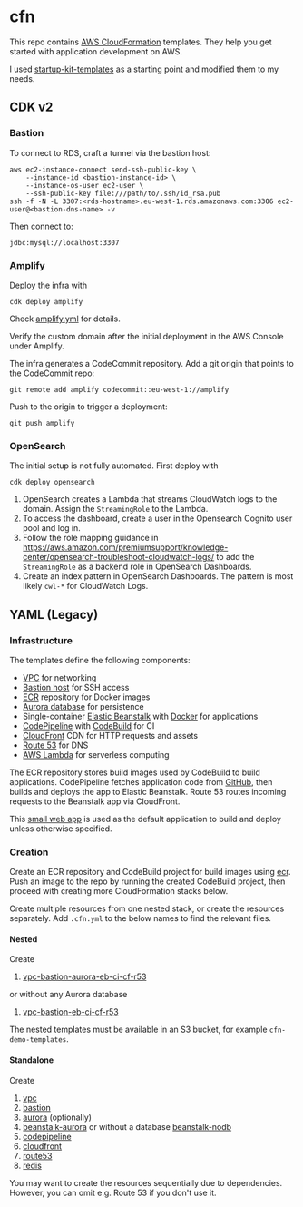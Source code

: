 # cfn

This repo contains [AWS CloudFormation](https://aws.amazon.com/cloudformation/) templates. They help you get started
with application development on AWS.

I used [startup-kit-templates](https://github.com/aws-samples/startup-kit-templates) as a starting point and modified 
them to my needs.

## CDK v2

### Bastion

To connect to RDS, craft a tunnel via the bastion host:

    aws ec2-instance-connect send-ssh-public-key \
        --instance-id <bastion-instance-id> \
        --instance-os-user ec2-user \
        --ssh-public-key file:///path/to/.ssh/id_rsa.pub
    ssh -f -N -L 3307:<rds-hostname>.eu-west-1.rds.amazonaws.com:3306 ec2-user@<bastion-dns-name> -v

Then connect to:

    jdbc:mysql://localhost:3307

### Amplify

Deploy the infra with

    cdk deploy amplify

Check [amplify.yml](amplify.yml) for details.

Verify the custom domain after the initial deployment in the AWS Console under Amplify.

The infra generates a CodeCommit repository. Add a git origin that points to the CodeCommit repo:

    git remote add amplify codecommit::eu-west-1://amplify

Push to the origin to trigger a deployment:

    git push amplify

### OpenSearch

The initial setup is not fully automated. First deploy with

    cdk deploy opensearch

1. OpenSearch creates a Lambda that streams CloudWatch logs to the domain. Assign the `StreamingRole` to the Lambda.
2. To access the dashboard, create a user in the Opensearch Cognito user pool and log in.
3. Follow the role mapping guidance in https://aws.amazon.com/premiumsupport/knowledge-center/opensearch-troubleshoot-cloudwatch-logs/ to add the `StreamingRole` as a backend role in OpenSearch Dashboards.
4. Create an index pattern in OpenSearch Dashboards. The pattern is most likely `cwl-*` for CloudWatch Logs.

## YAML (Legacy)

### Infrastructure

The templates define the following components:

- [VPC](https://aws.amazon.com/documentation/vpc/) for networking
- [Bastion host](https://docs.aws.amazon.com/quickstart/latest/linux-bastion/architecture.html) for SSH access
- [ECR](https://aws.amazon.com/ecr/) repository for Docker images
- [Aurora database](https://aws.amazon.com/rds/aurora/) for persistence
- Single-container [Elastic Beanstalk](https://aws.amazon.com/elasticbeanstalk/) with [Docker](https://docs.aws.amazon.com/AmazonECS/latest/developerguide/docker-basics.html) for applications
- [CodePipeline](https://aws.amazon.com/codepipeline/) with [CodeBuild](https://aws.amazon.com/codebuild/) for CI
- [CloudFront](https://aws.amazon.com/cloudfront/) CDN for HTTP requests and assets
- [Route 53](https://aws.amazon.com/route53/) for DNS
- [AWS Lambda](https://aws.amazon.com/lambda/) for serverless computing

The ECR repository stores build images used by CodeBuild to build applications. CodePipeline fetches application code 
from [GitHub](https://github.com/), then builds and deploys the app to Elastic Beanstalk. Route 53 routes incoming 
requests to the Beanstalk app via CloudFront.

This [small web app](https://github.com/malliina/play-docka) is used as the default application to build and deploy 
unless otherwise specified.

### Creation

Create an ECR repository and CodeBuild project for build images using [ecr](build-images/ecr.cfn.yml). Push an image
to the repo by running the created CodeBuild project, then proceed with creating more CloudFormation stacks below.

Create multiple resources from one nested stack, or create the resources separately. Add `.cfn.yml` to the below names 
to find the relevant files.

#### Nested

Create

1. [vpc-bastion-aurora-eb-ci-cf-r53](cfn-demo-templates/vpc-bastion-aurora-eb-ci.cfn.yml)

or without any Aurora database

1. [vpc-bastion-eb-ci-cf-r53](cfn-demo-templates/vpc-bastion-eb-ci-cf-r53.cfn.yml)

The nested templates must be available in an S3 bucket, for example `cfn-demo-templates`.

#### Standalone

Create

1. [vpc](cfn-demo-templates/vpc.cfn.yml)
1. [bastion](cfn-demo-templates/bastion.cfn.yml)
1. [aurora](cfn-demo-templates/aurora.cfn.yml) (optionally)
1. [beanstalk-aurora](cfn-demo-templates/beanstalk-aurora.cfn.yml) or without a database [beanstalk-nodb](cfn-demo-templates/beanstalk-nodb.cfn.yml)
1. [codepipeline](cfn-demo-templates/codepipeline.cfn.yml)
1. [cloudfront](cfn-demo-templates/cloudfront.cfn.yml)
1. [route53](cfn-demo-templates/route53.cfn.yml)
1. [redis](cfn-demo-templates/redis.cfn.yml)

You may want to create the resources sequentially due to dependencies. However, you can omit e.g. Route 53 if you don't 
use it.
